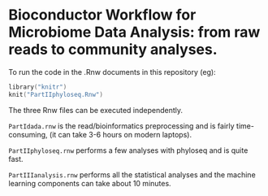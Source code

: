 

# Bioconductor Workflow for Microbiome Data Analysis: from raw reads to community analyses.

To run the code in the .Rnw documents in this repository (eg):

```S
library("knitr")
knit("PartIIphyloseq.Rnw")
```

The three Rnw files can be executed independently. 

`PartIdada.rnw` is the read/bioinformatics preprocessing and is fairly time-consuming, 
(it can take 3-6 hours on modern laptops).

`PartIIphyloseq.rnw` performs a few analyses with phyloseq and is quite fast.

`PartIIIanalysis.rnw` performs all the statistical analyses and the machine learning components can take about 10
minutes.


